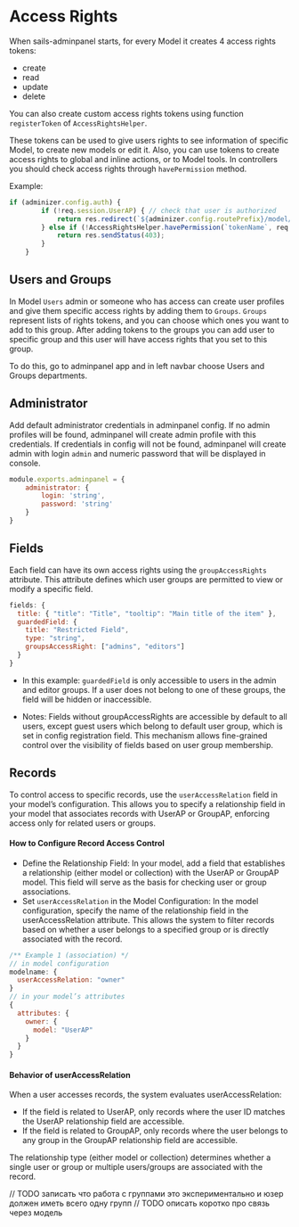 # Access Rights
When sails-adminpanel starts, for every Model it creates 4 access rights tokens:
- create
- read
- update
- delete

You can also create custom access rights tokens using function `registerToken` of `AccessRightsHelper`.

These tokens can be used to give users rights to see information of specific Model, to create new models or edit it.
Also, you can use tokens to create access rights to global and inline actions, or to Model tools.
In controllers you should check access rights through `havePermission` method.

Example:

```javascript
if (adminizer.config.auth) {
        if (!req.session.UserAP) { // check that user is authorized
            return res.redirect(`${adminizer.config.routePrefix}/model/userap/login`);
        } else if (!AccessRightsHelper.havePermission(`tokenName`, req.session.UserAP)) { // check permission
            return res.sendStatus(403);
        }
    }
```


## Users and Groups
In Model `Users` admin or someone who has access can create user profiles and give them specific access rights by adding them to `Groups`.
`Groups` represent lists of rights tokens, and you can choose which ones you want to add to this group.
After adding tokens to the groups you can add user to specific group and this user will have access rights that
you set to this group.

To do this, go to adminpanel app and in left navbar choose Users and Groups departments.

## Administrator

Add default administrator credentials in adminpanel config. If no admin profiles
will be found, adminpanel will create admin profile with this credentials.
If credentials in config will not be found, adminpanel will create admin with
login `admin` and numeric password that will be displayed in console.

```javascript
module.exports.adminpanel = {
    administrator: {
        login: 'string',
        password: 'string'
    }
}
```

## Fields

Each field can have its own access rights using the `groupAccessRights` attribute. This attribute defines which user groups
are permitted to view or modify a specific field.

```javascript
fields: {
  title: { "title": "Title", "tooltip": "Main title of the item" },
  guardedField: {
    title: "Restricted Field",
    type: "string",
    groupsAccessRight: ["admins", "editors"]
  }
}
```

- In this example: `guardedField` is only accessible to users in the admin and editor groups.
If a user does not belong to one of these groups, the field will be hidden or inaccessible.

- Notes: Fields without groupAccessRights are accessible by default to all users, except guest users which belong
to default user group, which is set in config registration field. This mechanism allows fine-grained control over the visibility of fields based on user group membership.

## Records

To control access to specific records, use the `userAccessRelation` field in your model’s configuration. This allows you to
specify a relationship field in your model that associates records with UserAP or GroupAP, enforcing access only for related users or groups.

#### How to Configure Record Access Control
- Define the Relationship Field: In your model, add a field that establishes a relationship (either model or collection) with
the UserAP or GroupAP model. This field will serve as the basis for checking user or group associations.
- Set `userAccessRelation` in the Model Configuration: In the model configuration, specify the name of the relationship field
in the userAccessRelation attribute. This allows the system to filter records based on whether a user belongs to a specified group or is directly associated with the record.

```javascript
/** Example 1 (association) */
// in model configuration
modelname: {
  userAccessRelation: "owner"
}
// in your model’s attributes
{
  attributes: {
    owner: {
      model: "UserAP"
    }
  }
}
```

#### Behavior of userAccessRelation
When a user accesses records, the system evaluates userAccessRelation:
- If the field is related to UserAP, only records where the user ID matches the UserAP relationship field are accessible.
- If the field is related to GroupAP, only records where the user belongs to any group in the GroupAP relationship field are accessible.

The relationship type (either model or collection) determines whether a single user or group or multiple users/groups are associated with the record.

// TODO записать что работа с группами это экспериментально и юзер должен иметь всего одну групп
// TODO описать коротко про связь через модель
